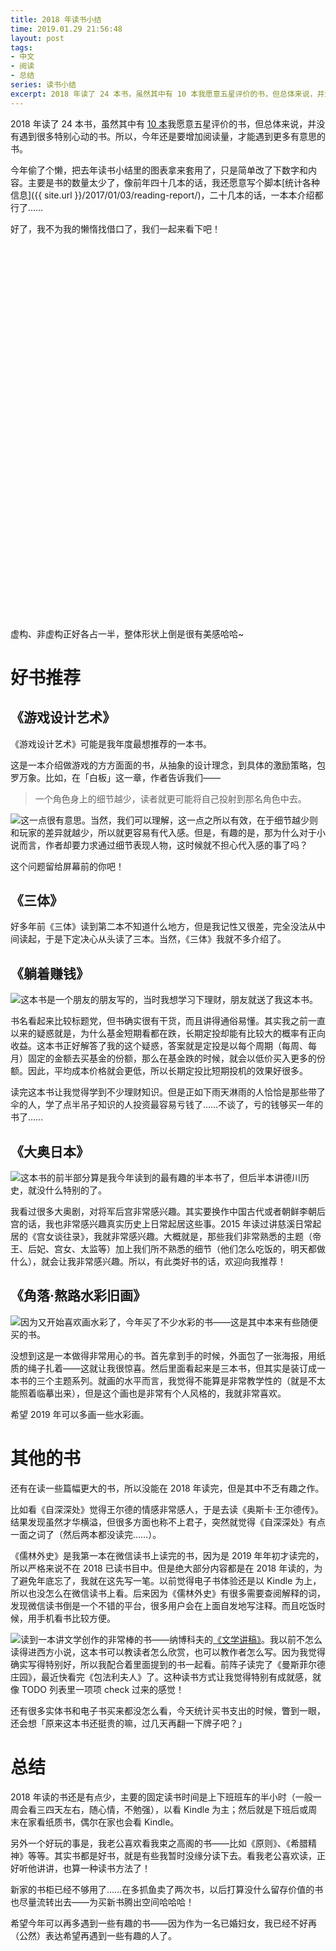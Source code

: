 ```yaml
---
title: 2018 年读书小结
time: 2019.01.29 21:56:48
layout: post
tags:
- 中文
- 阅读
- 总结
series: 读书小结
excerpt: 2018 年读了 24 本书，虽然其中有 10 本我愿意五星评价的书，但总体来说，并没有遇到很多特别心动的书。所以，今年还是要增加阅读量，才能遇到更多有意思的书。
---
```


<style>
.chart {
    width: 100%;
    height: 500px;
}

#score-chart {
    height: 600px;
}

@media (max-width: 600px) {
    .chart {
        height: 500px;
    }
}
</style>

2018 年读了 24 本书，虽然其中有 [10 本](https://www.douban.com/doulist/46617501/)我愿意五星评价的书，但总体来说，并没有遇到很多特别心动的书。所以，今年还是要增加阅读量，才能遇到更多有意思的书。

今年偷了个懒，把去年读书小结里的图表拿来套用了，只是简单改了下数字和内容。主要是书的数量太少了，像前年四十几本的话，我还愿意写个脚本[统计各种信息]({{ site.url }}/2017/01/03/reading-report/)，二十几本的话，一本本介绍都行了……

好了，我不为我的懒惰找借口了，我们一起来看下吧！

<div class="chart" id="score-chart"></div>

虚构、非虚构正好各占一半，整体形状上倒是很有美感哈哈~

# 好书推荐

## 《游戏设计艺术》

《游戏设计艺术》可能是我年度最想推荐的一本书。

这是一本介绍做游戏的方方面面的书，从抽象的设计理念，到具体的激励策略，包罗万象。比如，在「白板」这一章，作者告诉我们——

> 一个角色身上的细节越少，读者就更可能将自己投射到那名角色中去。

<a href="https://book.douban.com/subject/26791007/" target="_blank"><img class="book-img" src="{{ site.loadingImg }}" data-src="https://img3.doubanio.com/view/subject/l/public/s28710350.jpg" /></a>这一点很有意思。当然，我们可以理解，这一点之所以有效，在于细节越少则和玩家的差异就越少，所以就更容易有代入感。但是，有趣的是，那为什么对于小说而言，作者却要力求通过细节表现人物，这时候就不担心代入感的事了吗？

这个问题留给屏幕前的你吧！

## 《三体》

好多年前《三体》读到第二本不知道什么地方，但是我记性又很差，完全没法从中间读起，于是下定决心从头读了三本。当然，《三体》我就不多介绍了。

## 《躺着赚钱》

<a href="https://book.douban.com/subject/27099114/" target="_blank"><img class="book-img" src="{{ site.loadingImg }}" data-src="https://img3.doubanio.com/view/subject/l/public/s29504565.jpg" /></a>这本书是一个朋友的朋友写的，当时我想学习下理财，朋友就送了我这本书。

书名看起来比较标题党，但书确实很有干货，而且讲得通俗易懂。其实我之前一直以来的疑惑就是，为什么基金短期看都在跌，长期定投却能有比较大的概率有正向收益。这本书正好解答了我的这个疑惑，答案就是定投是以每个周期（每周、每月）固定的金额去买基金的份额，那么在基金跌的时候，就会以低价买入更多的份额。因此，平均成本价格就会更低，所以长期定投比短期投机的效果好很多。

读完这本书让我觉得学到不少理财知识。但是正如下雨天淋雨的人恰恰是那些带了伞的人，学了点半吊子知识的人投资最容易亏钱了……不谈了，亏的钱够买一年的书了……

## 《大奥日本》

<a href="https://book.douban.com/subject/27098047/" target="_blank"><img class="book-img" src="{{ site.loadingImg }}" data-src="https://img3.doubanio.com/view/subject/l/public/s29726906.jpg" /></a>这本书的前半部分算是我今年读到的最有趣的半本书了，但后半本讲德川历史，就没什么特别的了。

我看过很多大奥剧，对将军后宫非常感兴趣。其实要换作中国古代或者朝鲜李朝后宫的话，我也非常感兴趣真实历史上日常起居这些事。2015 年读过讲慈溪日常起居的《宫女谈往录》，我就非常感兴趣。大概就是，那些我们非常熟悉的主题（帝王、后妃、宫女、太监等）加上我们所不熟悉的细节（他们怎么吃饭的，明天都做什么），就会让我非常感兴趣。所以，有此类好书的话，欢迎向我推荐！

## 《角落·熬路水彩旧画》

<img class="post-img" src="{{ site.loadingImg }}" data-src="{{ site.url }}/img/post/2019-01-29-reading-report-corner.jpg" />因为又开始喜欢画水彩了，今年买了不少水彩的书——这是其中本来有些随便买的书。

没想到这是一本做得非常用心的书。首先拿到手的时候，外面包了一张海报，用纸质的绳子扎着——这就让我很惊喜。然后里面看起来是三本书，但其实是装订成一本书的三个主题系列。就画的水平而言，我觉得不能算是非常教学性的（就是不太能照着临摹出来），但是这个画也是非常有个人风格的，我就非常喜欢。

希望 2019 年可以多画一些水彩画。

# 其他的书

还有在读一些篇幅更大的书，所以没能在 2018 年读完，但是其中不乏有趣之作。

比如看《自深深处》觉得王尔德的情感非常感人，于是去读《奥斯卡·王尔德传》。结果发现虽然才华横溢，但很多方面也称不上君子，突然就觉得《自深深处》有点一面之词了（然后两本都没读完……）。

《儒林外史》是我第一本在微信读书上读完的书，因为是 2019 年年初才读完的，所以严格来说不在 2018 已读书目中。但是绝大部分内容都是在 2018 年读的，为了避免年底忘了，我就在这先写一笔。以前觉得电子书体验还是以 Kindle 为上，所以也没怎么在微信读书上看。后来因为《儒林外史》有很多需要查阅解释的词，发现微信读书倒是一个不错的平台，很多用户会在上面自发地写注释。而且吃饭时候，用手机看书比较方便。

<a href="https://book.douban.com/subject/27091776/" target="_blank"><img class="book-img" src="{{ site.loadingImg }}" data-src="https://img3.doubanio.com/view/subject/l/public/s29767494.jpg" /></a>读到一本讲文学创作的非常棒的书——纳博科夫的<a href="https://book.douban.com/subject/27091776/" target="_blank">《文学讲稿》</a>。我以前不怎么读得进西方小说，这本书可以教读者怎么欣赏，也可以教作者怎么写。因为我觉得确实写得特别好，所以我配合着里面提到的书一起看。前阵子读完了《曼斯菲尔德庄园》，最近快看完《包法利夫人》了。这种读书方式让我觉得特别有成就感，就像 TODO 列表里一项项 check 过来的感觉！

还有很多实体书和电子书买来都没怎么看，今天统计买书支出的时候，瞥到一眼，还会想「原来这本书还挺贵的嘛，过几天再翻一下牌子吧？」

# 总结

2018 年读的书还是有点少，主要的固定读书时间是上下班班车的半小时（一般一周会看三四天左右，随心情，不勉强），以看 Kindle 为主；然后就是下班后或周末在家看纸质书，偶尔在家也会看 Kindle。

另外一个好玩的事是，我老公喜欢看我束之高阁的书——比如《原则》、《希腊精神》等等。其实书都是好书，就是有些我暂时没缘分读下去。看我老公喜欢读，正好听他讲讲，也算一种读书方法了！

新家的书柜已经不够用了……在多抓鱼卖了两次书，以后打算没什么留存价值的书也尽量流转出去——为买新书腾出空间哈哈哈！

希望今年可以再多遇到一些有趣的书——因为作为一名已婚妇女，我已经不好再（公然）表达希望再遇到一些有趣的人了。


<script type="text/javascript">
    if (window.innerWidth < 600) {
        var imgUrl = '{{ site.url }}/img/post/2019-01-29-reading-report-chart.png';
        var img = document.createElement('img');
        img.setAttribute('class', 'single-img');
        img.setAttribute('src', imgUrl);

        var a = document.createElement('a');
        a.setAttribute('href', imgUrl);
        a.setAttribute('target', '_blank');
        a.appendChild(img);

        var container = document.getElementById('score-chart');
        container.style.height = 'auto';
        container.appendChild(a);
    }
    else {
        var loadJs = [[[
            '{{ site.url }}/js/post/2017-12-14-reading-report/echarts.071214.simple.min.js',
            '{{ site.url }}/js/post/2019-01-29-reading-report/sunburst.js'
        ], function() {
            var charts = [];

            var scoreChart = getScoreChart('score-chart');
            charts.push(scoreChart);

            window.onresize = function () {
                for (var i = 0; i < charts.length; ++i) {
                    charts[i].resize();
                }
            };
        }]];
    }

</script>
